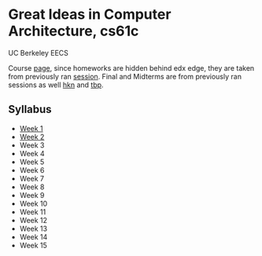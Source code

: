 # Great Ideas in Computer Architecture, cs61c

UC Berkeley EECS

Course [page](https://inst.eecs.berkeley.edu/~cs61c/sp18/), since homeworks are hidden behind edx edge, they are taken from previously ran [session](https://inst.eecs.berkeley.edu/~cs61c/sp15/). Final and Midterms are from previously ran sessions as well [hkn](https://hkn.eecs.berkeley.edu/exams/course/CS/61C) and [tbp](https://tbp.berkeley.edu/courses/cs/61C/).

## Syllabus

* [Week 1](week_1/README.MD)
* [Week 2](week_2/README.MD)
* Week 3
* Week 4
* Week 5
* Week 6
* Week 7
* Week 8
* Week 9
* Week 10
* Week 11
* Week 12
* Week 13
* Week 14
* Week 15